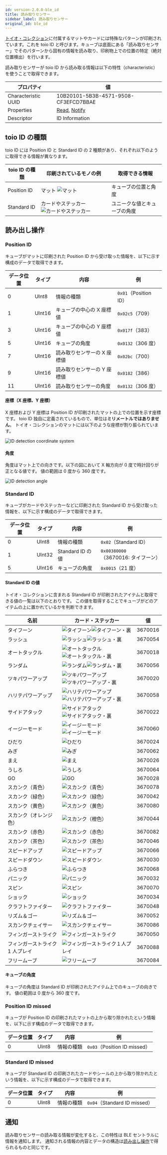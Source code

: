 ```yaml
---
id: version-2.0.0-ble_id
title: 読み取りセンサー
sidebar_label: 読み取りセンサー
original_id: ble_id
---
```


[トイオ・コレクション](https://toio.io/titles/toio-collection.html)に付属するマットやカードには特殊なパターンが印刷されています。これを toio ID と呼びます。キューブは底面にある「読み取りセンサー」でそのパターンから固有の情報を読み取り、印刷物上での位置の特定（絶対位置検出）を行います。

読み取りセンサーが toio ID から読み取る情報は以下の特性（characteristic）を使うことで取得できます。

| プロパティ          | 値                                     |
| ------------------- | -------------------------------------- |
| Characteristic UUID | 10B20101-5B3B-4571-9508-CF3EFCD7BBAE   |
| Properties          | [Read](#読み出し操作), [Notify](#通知) |
| Descriptor          | ID Information                         |

## toio ID の種類

toio ID には Position ID と Standard ID の 2 種類があり、それぞれ以下のように取得できる情報が異なります。

| toio ID の種類 | 印刷されているモノの例                                                      | 取得できる情報               |
| -------------- | --------------------------------------------------------------------------- | ---------------------------- |
| Position ID    | マット ![マット](assets/id_illust_mat.png)                                  | キューブの位置と角度         |
| Standard ID    | カードやステッカー ![カードやステッカー](assets/id_illust_card_sticker.svg) | ユニークな値とキューブの角度 |

## 読み出し操作

### Position ID

キューブがマットに印刷された Position ID から受け取った情報を、以下に示す構成のデータで取得できます。

| データ位置 | タイプ | 内容                        | 例                                       |
| ---------- | ------ | --------------------------- | ---------------------------------------- |
| 0          | UInt8  | 情報の種類                  | <span fixed>`0x01`</span>（Position ID） |
| 1          | UInt16 | キューブの中心の X 座標値   | `0x02c5`（709）                          |
| 3          | UInt16 | キューブの中心の Y 座標値   | `0x017f`（383）                          |
| 5          | UInt16 | キューブの角度              | `0x0132`（306 度）                       |
| 7          | UInt16 | 読み取りセンサーの X 座標値 | `0x02bc`（700）                          |
| 9          | UInt16 | 読み取りセンサーの Y 座標値 | `0x0182`（386）                          |
| 11         | UInt16 | 読み取りセンサーの角度      | `0x0132`（306 度）                       |

#### 座標（X 座標、Y 座標）

X 座標および Y 座標は Position ID が印刷されたマットの上での位置を示す座標です。
toio ID 独自に定義されているもので、単位は**ミリメートルではありません**。
トイオ・コレクションのマットには以下のような座標が割り振られています。

![ID detection coordinate system](assets/id_position_id_coordinate.png)

#### 角度

角度はマット上での向きです。以下の図において X 軸方向が 0 度で時計回りが正となる値です。
値の範囲は 0 度から 360 度です。

![ID detection angle](assets/id_position_id_angle.svg)

### Standard ID

キューブがカードやステッカーなどに印刷された Standard ID から受け取った情報を、以下に示す構成のデータで取得できます。

| データ位置 | タイプ | 内容             | 例                                       |
| ---------- | ------ | ---------------- | ---------------------------------------- |
| 0          | UInt8  | 情報の種類       | <span fixed>`0x02`</span>（Standard ID） |
| 1          | UInt32 | Standard ID の値 | `0x00380000`<br/>（3670016: タイフーン） |
| 5          | UInt16 | キューブの角度   | `0x0015`（21 度）                        |

#### Standard ID の値

トイオ・コレクションに含まれる Standard ID が印刷されたアイテムと取得できる値の一覧は以下のとおりです。
この値を取得することでキューブがどのアイテムの上に置かれているかを判断できます。

| 名前                            | カード・ステッカー                                                                                                                      | 値      |
| ------------------------------- | --------------------------------------------------------------------------------------------------------------------------------------- | ------- |
| タイフーン                      | ![タイフーン](assets/id_card_typhoon.svg)![タイフーン・裏](assets/id_card_typhoon_back.svg)                                             | 3670016 |
| ラッシュ                        | ![ラッシュ](assets/id_card_rush.svg)![ラッシュ・裏](assets/id_card_rush_back.svg)                                                       | 3670054 |
| オートタックル                  | ![オートタックル](assets/id_card_auto_tackle.svg)![オートタックル・裏](assets/id_card_auto_tackle_back.svg)                             | 3670018 |
| ランダム                        | ![ランダム](assets/id_card_random.svg)![ランダム・裏](assets/id_card_random_back.svg)                                                   | 3670056 |
| ツキパワーアップ                | ![ツキパワーアップ](assets/id_card_tackle_power_up.svg)![ツキパワーアップ・裏](assets/id_card_tackle_power_up_back.svg)                 | 3670020 |
| ハリテパワーアップ              | ![ハリテパワーアップ](assets/id_card_swing_attack_power_up.svg)![ハリテパワーアップ・裏](assets/id_card_swing_attack_power_up_back.svg) | 3670058 |
| サイドアタック                  | ![サイドアタック](assets/id_card_side_attack.svg)![サイドアタック・裏](assets/id_card_side_attack_back.svg)                             | 3670022 |
| イージーモード                  | ![イージーモード](assets/id_card_automatic_chasing.svg)![イージーモード](assets/id_card_automatic_chasing_back.svg)                     | 3670060 |
| ひだり                          | ![ひだり](assets/id_rhythm_left.svg)                                                                                                    | 3670024 |
| みぎ                            | ![みぎ](assets/id_rhythm_right.svg)                                                                                                     | 3670062 |
| まえ                            | ![まえ](assets/id_rhythm_front.svg)                                                                                                     | 3670026 |
| うしろ                          | ![うしろ](assets/id_rhythm_back.svg)                                                                                                    | 3670064 |
| GO                              | ![GO](assets/id_rhythm_go.svg)                                                                                                          | 3670028 |
| スカンク（青色）                | ![スカンク（青色）](assets/id_skunk_blue.svg)                                                                                           | 3670078 |
| スカンク（緑色）                | ![スカンク（緑色）](assets/id_skunk_green.svg)                                                                                          | 3670042 |
| スカンク（黄色）                | ![スカンク（黄色）](assets/id_skunk_yellow.svg)                                                                                         | 3670080 |
| スカンク（オレンジ色）          | ![スカンク（橙色）](assets/id_skunk_orange.svg)                                                                                         | 3670044 |
| スカンク（赤色）                | ![スカンク（赤色）](assets/id_skunk_red.svg)                                                                                            | 3670082 |
| スカンク（茶色）                | ![スカンク（茶色）](assets/id_skunk_brown.svg)                                                                                          | 3670046 |
| スピードアップ                  | ![スピードアップ](assets/id_sticker_speed_up.svg)                                                                                       | 3670066 |
| スピードダウン                  | ![スピードダウン](assets/id_sticker_speed_down.svg)                                                                                     | 3670030 |
| ふらつき                        | ![ふらつき](assets/id_sticker_wobble.svg)                                                                                               | 3670068 |
| パニック                        | ![パニック](assets/id_sticker_panic.svg)                                                                                                | 3670032 |
| スピン                          | ![スピン](assets/id_sticker_spin.svg)                                                                                                   | 3670070 |
| ショック                        | ![ショック](assets/id_sticker_shock.svg)                                                                                                | 3670034 |
| クラフトファイター              | ![クラフトファイター](assets/id_mark_craft_fighter.svg)                                                                                 | 3670048 |
| リズム＆ゴー                    | ![リズム＆ゴー](assets/id_mark_rhythm_and_go.svg)                                                                                       | 3670052 |
| スカンクチェイサー              | ![スカンクチェイサー](assets/id_mark_skunk_chaser.svg)                                                                                  | 3670086 |
| フィンガーストライク            | ![フィンガーストライク](assets/id_mark_finger_strike.svg)                                                                               | 3670050 |
| フィンガーストライク 1 人プレイ | ![フィンガーストライク１人プレイ](assets/id_mark_finger_strike_1p.svg)                                                                  | 3670088 |
| フリームーブ                    | ![フリームーブ](assets/id_mark_free_move.svg)                                                                                           | 3670084 |

#### キューブの角度

キューブの角度は Standard ID が印刷されたアイテム上でのキューブの向きです。
値の範囲は 0 度から 360 度です。

### Position ID missed

キューブが Position ID の印刷されたマットの上から取り除かれたという情報を、以下に示す構成のデータで取得できます。

| データ位置 | タイプ | 内容       | 例                                              |
| ---------- | ------ | ---------- | ----------------------------------------------- |
| 0          | UInt8  | 情報の種類 | <span fixed>`0x03`</span>（Position ID missed） |

### Standard ID missed

キューブが Standard ID の印刷されたカードやシールの上から取り除かれたという情報を、以下に示す構成のデータで取得できます。

| データ位置 | タイプ | 内容       | 例                                              |
| ---------- | ------ | ---------- | ----------------------------------------------- |
| 0          | UInt8  | 情報の種類 | <span fixed>`0x04`</span>（Standard ID missed） |

## 通知

読み取りセンサーの読み取る情報が変化すると、この特性は BLE セントラルに情報を通知します。
通知される情報の内容とデータの構造は[読み出し操作](#読み出し操作)で得られるものと同じです。
